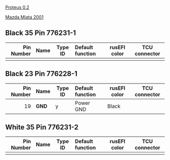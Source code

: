 [Proteus 0.2](Hardware-Proteus-Wiring-v02)

[Mazda Miata 2001](Mazda-Miata-2001)


## Black 35 Pin 776231-1

|Pin Number|Name      | Type ID | Default function                   | rusEFI color | TCU connector |
| ---:|:------------- | ----- |:------------------------------------ |------------- | ------------- |
|     |               |       |                                      |              |    |


## Black 23 Pin 776228-1
|Pin Number|Name      | Type ID | Default function                   | rusEFI color | TCU connector |
| ---:|:------------- | ----- |:------------------------------------ |------------- | ------------- |
| 19  | **GND**       | y     | Power GND                            | Black        |               |



## White 35 Pin 776231-2
|Pin Number|Name      | Type ID | Default function                   | rusEFI color | TCU connector |
| ---:|:------------- | ----- |:------------------------------------ |------------- | ------------- |
|     |               |       |                                      |              |               |
